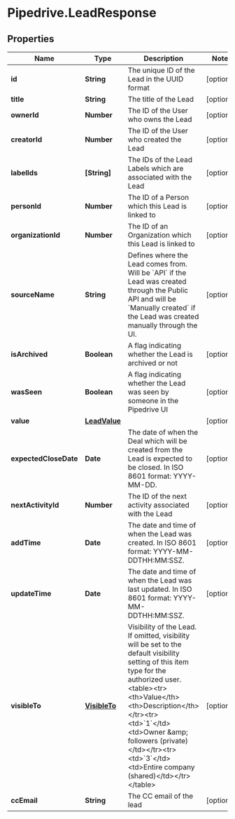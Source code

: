 # Pipedrive.LeadResponse

## Properties

Name | Type | Description | Notes
------------ | ------------- | ------------- | -------------
**id** | **String** | The unique ID of the Lead in the UUID format | [optional] 
**title** | **String** | The title of the Lead | [optional] 
**ownerId** | **Number** | The ID of the User who owns the Lead | [optional] 
**creatorId** | **Number** | The ID of the User who created the Lead | [optional] 
**labelIds** | **[String]** | The IDs of the Lead Labels which are associated with the Lead | [optional] 
**personId** | **Number** | The ID of a Person which this Lead is linked to | [optional] 
**organizationId** | **Number** | The ID of an Organization which this Lead is linked to | [optional] 
**sourceName** | **String** | Defines where the Lead comes from. Will be &#x60;API&#x60; if the Lead was created through the Public API and will be &#x60;Manually created&#x60; if the Lead was created manually through the UI.  | [optional] 
**isArchived** | **Boolean** | A flag indicating whether the Lead is archived or not | [optional] 
**wasSeen** | **Boolean** | A flag indicating whether the Lead was seen by someone in the Pipedrive UI | [optional] 
**value** | [**LeadValue**](LeadValue.md) |  | [optional] 
**expectedCloseDate** | **Date** | The date of when the Deal which will be created from the Lead is expected to be closed. In ISO 8601 format: YYYY-MM-DD. | [optional] 
**nextActivityId** | **Number** | The ID of the next activity associated with the Lead | [optional] 
**addTime** | **Date** | The date and time of when the Lead was created. In ISO 8601 format: YYYY-MM-DDTHH:MM:SSZ. | [optional] 
**updateTime** | **Date** | The date and time of when the Lead was last updated. In ISO 8601 format: YYYY-MM-DDTHH:MM:SSZ. | [optional] 
**visibleTo** | [**VisibleTo**](VisibleTo.md) | Visibility of the Lead. If omitted, visibility will be set to the default visibility setting of this item type for the authorized user.&lt;table&gt;&lt;tr&gt;&lt;th&gt;Value&lt;/th&gt;&lt;th&gt;Description&lt;/th&gt;&lt;/tr&gt;&lt;tr&gt;&lt;td&gt;&#x60;1&#x60;&lt;/td&gt;&lt;td&gt;Owner &amp;amp; followers (private)&lt;/td&gt;&lt;/tr&gt;&lt;tr&gt;&lt;td&gt;&#x60;3&#x60;&lt;/td&gt;&lt;td&gt;Entire company (shared)&lt;/td&gt;&lt;/tr&gt;&lt;/table&gt; | [optional] 
**ccEmail** | **String** | The CC email of the lead | [optional] 


